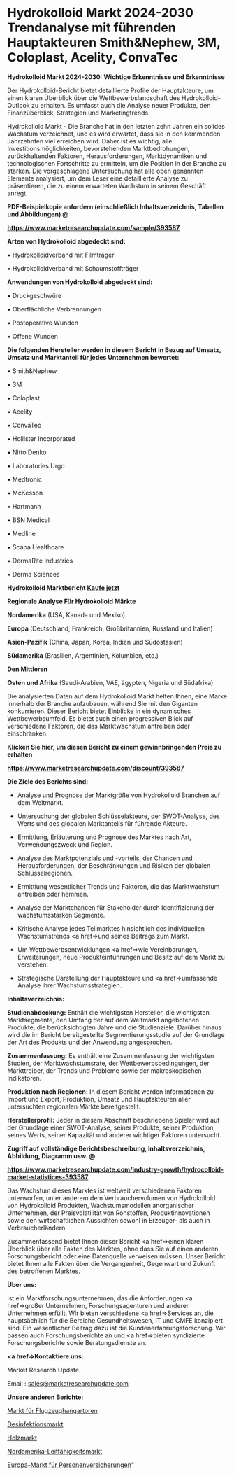 # Hydrokolloid Markt 2024-2030 Trendanalyse mit führenden Hauptakteuren Smith&Nephew, 3M, Coloplast, Acelity, ConvaTec

<strong>Hydrokolloid Markt 2024-2030: Wichtige Erkenntnisse und Erkenntnisse</strong>

Der Hydrokolloid-Bericht bietet detaillierte Profile der Hauptakteure, um einen klaren Überblick über die Wettbewerbslandschaft des Hydrokolloid-Outlook zu erhalten. Es umfasst auch die Analyse neuer Produkte, den Finanzüberblick, Strategien und Marketingtrends.

Hydrokolloid Markt - Die Branche hat in den letzten zehn Jahren ein solides Wachstum verzeichnet, und es wird erwartet, dass sie in den kommenden Jahrzehnten viel erreichen wird. Daher ist es wichtig, alle Investitionsmöglichkeiten, bevorstehenden Marktbedrohungen, zurückhaltenden Faktoren, Herausforderungen, Marktdynamiken und technologischen Fortschritte zu ermitteln, um die Position in der Branche zu stärken. Die vorgeschlagene Untersuchung hat alle oben genannten Elemente analysiert, um dem Leser eine detaillierte Analyse zu präsentieren, die zu einem erwarteten Wachstum in seinem Geschäft anregt.



<strong><b>PDF-Beispielkopie anfordern (einschließlich Inhaltsverzeichnis, Tabellen und Abbildungen) @ </b></strong>

<strong><a href=https://www.marketresearchupdate.com/sample/393587>

<strong>https://www.marketresearchupdate.com/sample/393587</u></a></strong></strong>



<strong>Arten von Hydrokolloid abgedeckt sind:</strong>

• Hydrokolloidverband mit Filmträger

• Hydrokolloidverband mit Schaumstoffträger



<strong>Anwendungen von Hydrokolloid abgedeckt sind:</strong>

• Druckgeschwüre

• Oberflächliche Verbrennungen

• Postoperative Wunden

• Offene Wunden



<strong>Die folgenden Hersteller werden in diesem Bericht in Bezug auf Umsatz, Umsatz und Marktanteil für jedes Unternehmen bewertet:</strong>

• Smith&Nephew

• 3M

• Coloplast

• Acelity

• ConvaTec

• Hollister Incorporated

• Nitto Denko

• Laboratories Urgo

• Medtronic

• McKesson

• Hartmann

• BSN Medical

• Medline

• Scapa Healthcare

• DermaRite Industries

• Derma Sciences



<strong>Hydrokolloid Marktbericht <a href=https://www.marketresearchupdate.com/buynow/393587>Kaufe jetzt</a></strong>



<strong>Regionale Analyse Für Hydrokolloid Märkte</strong>



<strong>Nordamerika</strong> (USA, Kanada und Mexiko)



<strong>Europa</strong> (Deutschland, Frankreich, Großbritannien, Russland und Italien)



<strong>Asien-Pazifik</strong> (China, Japan, Korea, Indien und Südostasien)



<strong>Südamerika</strong> (Brasilien, Argentinien, Kolumbien, etc.)



<strong>Den Mittleren</strong> 

<strong>Osten und Afrika</strong> (Saudi-Arabien, VAE, ägypten, Nigeria und Südafrika)

Die analysierten Daten auf dem Hydrokolloid Markt helfen Ihnen, eine Marke innerhalb der Branche aufzubauen, während Sie mit den Giganten konkurrieren. Dieser Bericht bietet Einblicke in ein dynamisches Wettbewerbsumfeld. Es bietet auch einen progressiven Blick auf verschiedene Faktoren, die das Marktwachstum antreiben oder einschränken.



<strong>Klicken Sie hier, um diesen Bericht zu einem gewinnbringenden Preis zu erhalten
</strong>

<strong><a href=https://www.marketresearchupdate.com/discount/393587>https://www.marketresearchupdate.com/discount/393587</b></u></strong></a>



<strong>Die Ziele des Berichts sind:</strong>

- Analyse und Prognose der Marktgröße von Hydrokolloid Branchen auf dem Weltmarkt.

- Untersuchung der globalen Schlüsselakteure, der SWOT-Analyse, des Werts und des globalen Marktanteils für führende Akteure.

- Ermittlung, Erläuterung und Prognose des Marktes nach Art, Verwendungszweck und Region.

- Analyse des Marktpotenzials und -vorteils, der Chancen und Herausforderungen, der Beschränkungen und Risiken der globalen Schlüsselregionen.

- Ermittlung wesentlicher Trends und Faktoren, die das Marktwachstum antreiben oder hemmen.

- Analyse der Marktchancen für Stakeholder durch Identifizierung der wachstumsstarken Segmente.

- Kritische Analyse jedes Teilmarktes hinsichtlich des individuellen Wachstumstrends <a href=>und</a> seines Beitrags zum Markt.

- Um Wettbewerbsentwicklungen <a href=>wie</a> Vereinbarungen, Erweiterungen, neue Produkteinführungen und Besitz auf dem Markt zu verstehen.

- Strategische Darstellung der Hauptakteure und <a href=>umfas</a>sende Analyse ihrer Wachstumsstrategien.



<strong>Inhaltsverzeichnis:</strong>



<strong>Studienabdeckung:</strong> Enthält die wichtigsten Hersteller, die wichtigsten Marktsegmente, den Umfang der auf dem Weltmarkt angebotenen Produkte, die berücksichtigten Jahre und die Studienziele. Darüber hinaus wird die im Bericht bereitgestellte Segmentierungsstudie auf der Grundlage der Art des Produkts und der Anwendung angesprochen.



<strong>Zusammenfassung:</strong> Es enthält eine Zusammenfassung der wichtigsten Studien, der Marktwachstumsrate, der Wettbewerbsbedingungen, der Markttreiber, der Trends und Probleme sowie der makroskopischen Indikatoren.



<strong>Produktion nach Regionen:</strong> In diesem Bericht werden Informationen zu Import und Export, Produktion, Umsatz und Hauptakteuren aller untersuchten regionalen Märkte bereitgestellt.



<strong>Herstellerprofil:</strong> Jeder in diesem Abschnitt beschriebene Spieler wird auf der Grundlage einer SWOT-Analyse, seiner Produkte, seiner Produktion, seines Werts, seiner Kapazität und anderer wichtiger Faktoren untersucht.



<strong><b>Zugriff auf vollständige Berichtsbeschreibung, Inhaltsverzeichnis, Abbildung, Diagramm usw. @ </b></strong>

<strong><a href=https://www.marketresearchupdate.com/industry-growth/hydrocolloid-market-statistices-393587>https://www.marketresearchupdate.com/industry-growth/hydrocolloid-market-statistices-393587</a></strong>

Das Wachstum dieses Marktes ist weltweit verschiedenen Faktoren unterworfen, unter anderem dem Verbrauchervolumen von Hydrokolloid von Hydrokolloid Produkten, Wachstumsmodellen anorganischer Unternehmen, der Preisvolatilität von Rohstoffen, Produktinnovationen sowie den wirtschaftlichen Aussichten sowohl in Erzeuger- als auch in Verbraucherländern.

Zusammenfassend bietet Ihnen dieser Bericht <a href=>einen</a> klaren Überblick über alle Fakten des Marktes, ohne dass Sie auf einen anderen Forschungsbericht oder eine Datenquelle verweisen müssen. Unser Bericht bietet Ihnen alle Fakten über die Vergangenheit, Gegenwart und Zukunft des betroffenen Marktes.



<strong>Über uns:</strong>

 ist ein Marktforschungsunternehmen, das die Anforderungen <a href=>großer</a> Unternehmen, Forschungsagenturen und anderer Unternehmen erfüllt. Wir bieten verschiedene <a href=>Services</a> an, die hauptsächlich für die Bereiche Gesundheitswesen, IT und CMFE konzipiert sind. Ein wesentlicher Beitrag dazu ist die Kundenerfahrungsforschung. Wir passen auch Forschungsberichte an und <a href=>bieten</a> syndizierte Forschungsberichte sowie Beratungsdienste an.



<strong><a href=>Kontaktiere uns:</a></strong>

Market Research Update

Email : sales@marketresearchupdate.com



<strong>Unsere anderen Berichte:</strong>

<a href=https://www.linkedin.com/pulse/aircraft-hangar-doors-market-2023-2029-in-depth-report>Markt für Flugzeughangartoren</a>

<a href=https://www.linkedin.com/pulse/disinfection-market-research-report-reveals-explosive>Desinfektionsmarkt</a>

<a href=https://www.linkedin.com/pulse/log-market-report-2023-top-company>Holzmarkt</a>

<a href=https://www.linkedin.com/pulse/north-america-conductivity-market-2023-brief>Nordamerika-Leitfähigkeitsmarkt</a>

<a href=https://www.linkedin.com/pulse/europe-personal-lines-insurance-market-2030-future>Europa-Markt für Personenversicherungen</a>"
